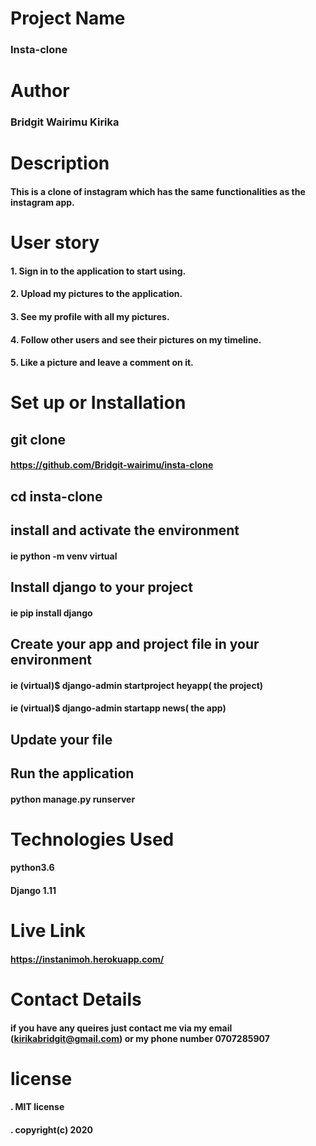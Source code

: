 # Project Name
### Insta-clone

# Author 
### Bridgit Wairimu Kirika

# Description
#### This is a clone of instagram which has the same functionalities as the instagram app.


# User story
#### 1. Sign in to the application to start using.
#### 2. Upload my pictures to the application.
#### 3. See my profile with all my pictures.
#### 4. Follow other users and see their pictures on my timeline.
#### 5. Like a picture and leave a comment on it.

# Set up or Installation

## git clone
#### https://github.com/Bridgit-wairimu/insta-clone
## cd insta-clone

## install and activate the environment
#### ie python -m venv virtual 

## Install django to your project
#### ie pip install django

## Create your app and project file in your environment

#### ie (virtual)$ django-admin startproject heyapp( the project)

#### ie (virtual)$ django-admin startapp news( the app)


## Update your file

## Run the application
#### python manage.py runserver

# Technologies Used

#### python3.6
#### Django 1.11

# Live Link

#### https://instanimoh.herokuapp.com/

# Contact Details

#### if you have any queires just contact me via my email (kirikabridgit@gmail.com) or my phone number 0707285907

# license

#### . MIT license
#### . copyright(c) 2020

